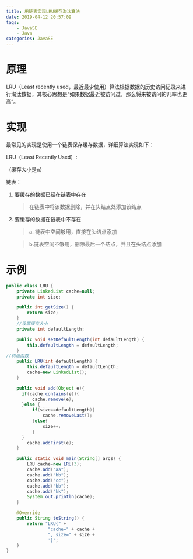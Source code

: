 ```yaml
---
title: 用链表实现LRU缓存淘汰算法
date: 2019-04-12 20:57:09
tags:
	- JavaSE
	- Java
categories: JavaSE
---
```


# 原理

LRU（Least recently used，最近最少使用）算法根据数据的历史访问记录来进行淘汰数据，其核心思想是“如果数据最近被访问过，那么将来被访问的几率也更高”。

# 实现

最常见的实现是使用一个链表保存缓存数据，详细算法实现如下：

LRU（Least Recently Used）:

（缓存大小是n）

链表：

1. 要缓存的数据已经在链表中存在

   > 在链表中将该数据删除，并在头结点处添加该结点

2. 要缓存的数据在链表中不存在

   > a. 链表中空间够用，直接在头结点添加

   >
   >
   >b.链表空间不够用，删除最后一个结点，并且在头结点添加

# 示例

```java
public class LRU {
    private LinkedList cache=null;
    private int size;

    public int getSize() {
        return size;
    }
    //设置缓存大小
    private int defaultLength;

    public void setDefaultLength(int defaultLength) {
        this.defaultLength = defaultLength;
    }
//构造函数
    public LRU(int defaultLength) {
        this.defaultLength = defaultLength;
        cache=new LinkedList();
    }

    public void add(Object e){
      if(cache.contains(e)){
          cache.remove(e);
      }else {
          if(size==defaultLength){
              cache.removeLast();
          }else{
              size++;
          }
      }
        cache.addFirst(e);
    }

    public static void main(String[] args) {
        LRU cache=new LRU(3);
        cache.add("aa");
        cache.add("bb");
        cache.add("cc");
        cache.add("bb");
        cache.add("kk");
        System.out.println(cache);
    }

    @Override
    public String toString() {
        return "LRU{" +
                "cache=" + cache +
                ", size=" + size +
                '}';
    }
}
```

